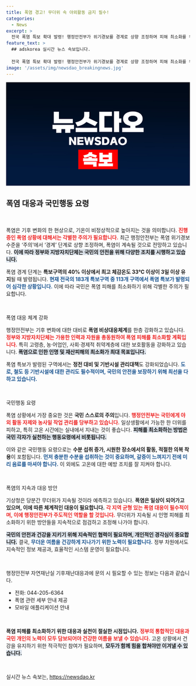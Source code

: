 ```yaml
---
title: 폭염 경고! 무더위 속 야외활동 금지 필수!
categories:
  - News
excerpt: >
  전국 폭염 특보 확대 발령! 행정안전부가 위기경보를 경계로 상향 조정하며 피해 최소화를 위한 긴급 대응에 나섭니다. 무더위 속 국민행동요령 실천이 필수!
feature_text: >
  ## adskorea 실시간 뉴스 속보입니다.

  전국 폭염 특보 확대 발령! 행정안전부가 위기경보를 경계로 상향 조정하며 피해 최소화를 위한 긴급 대응에 나섭니다. 무더위 속 국민행동요령 실천이 필수!
image: '/assets/img/newsdao_breakingnews.jpg'
---
```


<p><img src="/assets/img/newsdao_breakingnews.jpg" alt="adskorea 속보" /></p>

<h2 data-ke-size="size26">폭염 대응과 국민행동 요령</h2>

<p data-ke-size="size16">&nbsp;</p>

<p>폭염은 기후 변화의 한 현상으로, 기온이 비정상적으로 높아지는 것을 의미합니다. <b><span style="color: #ee2323;">진행 중인 폭염 상황에 대해서는 각별한 주의가 필요합니다.</span></b> 최근 행정안전부는 폭염 위기경보 수준을 ‘주의’에서 ‘경계’ 단계로 상향 조정하며, 폭염이 계속될 것으로 전망하고 있습니다. <b><span style="background-color: #21538527;">이에 따라 정부와 지방자치단체는 국민의 안전을 위해 다양한 조치를 시행하고 있습니다.</span></b></p>

<p>폭염 경계 단계는 <b>특보구역의 40% 이상에서 최고 체감온도 33℃ 이상이 3일 이상 유지</b>될 때 발령됩니다. <b><span style="color: #1a5490;">현재 전국의 183개 특보구역 중 113개 구역에서 폭염 특보가 발령되어 심각한 상황입니다.</span></b> 이에 따라 국민은 폭염 피해를 최소화하기 위해 각별한 주의가 필요합니다.</p>

<p data-ke-size="size16">&nbsp;</p>

<p>폭염 대응 체계 강화</p>

<p>행정안전부는 기후 변화에 대한 대비로 <b>폭염 비상대응체계</b>를 한층 강화하고 있습니다. <b><span style="color: #ee2323;">정부와 지방자치단체는 가용한 인력과 자원을 총동원하여 폭염 피해를 최소화할 계획입니다.</span></b> 특히 고령층, 농·어업인, 사회·경제적 취약계층에 대한 보호활동을 강화하고 있습니다. <b><span style="background-color: #21538527;">폭염으로 인한 인명 및 재산피해의 최소화가 최대 목표입니다.</span></b></p>

<p>폭염 특보가 발령된 구역에서는 <b>정전 대비 및 기반시설 관리대책</b>도 강화되었습니다. <b><span style="color: #1a5490;">도로, 철도 등 기반시설에 대한 관리도 필수적이며, 국민의 안전을 보장하기 위해 최선을 다하고 있습니다.</span></b></p>

<p data-ke-size="size16">&nbsp;</p>

<p>국민행동 요령</p>

<p>폭염 상황에서 가장 중요한 것은 <b>국민 스스로의 주의</b>입니다. <b><span style="color: #ee2323;">행정안전부는 국민에게 야외 활동 자제와 농사일 작업 관리를 당부하고 있습니다.</span></b> 일상생활에서 가능한 한 더위를 피하고, 특히 고온 시간에는 실내에서 지내는 것이 좋습니다. <b><span style="background-color: #21538527;">피해를 최소화하는 방법은 국민 각자가 실천하는 행동요령에서 비롯됩니다.</span></b></p>

<p>이와 같은 국민행동 요령으로는 <b>수분 섭취 증가, 시원한 장소에서의 활동, 적절한 의복 착용</b>이 포함됩니다. <b><span style="color: #1a5490;">먼저 충분한 수분을 섭취하는 것이 중요하며, 갈증이 느껴지기 전에 미리 음료를 마셔야 합니다.</span></b> 이 외에도 고온에 대한 예방 조치를 잘 지켜야 합니다.</p>

<p data-ke-size="size16">&nbsp;</p>

<p>폭염의 지속과 대응 방안</p>

<p>기상청은 당분간 무더위가 지속될 것이라 예측하고 있습니다. <b>폭염은 일상이 되어가고 있으며, 이에 따른 체계적인 대응이 필요합니다.</b> <b><span style="color: #ee2323;">각 지역 균형 있는 폭염 대응이 필수적이며, 이에 행정안전부가 주도적인 역할을 할 것입니다.</span></b> 무더위가 지속될 시 인명 피해를 최소화하기 위한 방안들을 지속적으로 점검하고 조정해 나가야 합니다.</p>

<p><b><span style="background-color: #21538527;">국민의 안전과 건강을 지키기 위해 지속적인 협력이 필요하며, 개인적인 경각심이 중요합니다.</span></b> 결국, <b><span style="color: #1a5490;">무더운 여름을 건강하게 지나가기 위한 노력이 필요합니다.</span></b> 정부 차원에서도 지속적인 정보 제공과, 효율적인 시스템 운영이 필요합니다.</p>

<p data-ke-size="size16">&nbsp;</p>

<p>행정안전부 자연재난실 기후재난대응과에 문의 시 필요할 수 있는 정보는 다음과 같습니다.</p>

<ul>
  <li>전화: 044-205-6364</li>
  <li>폭염 관련 세부 안내 제공</li>
  <li>모바일 애플리케이션 안내</li>
</ul>

<p data-ke-size="size16">&nbsp;</p>

<p><b>폭염 피해를 최소화하기 위한 대응과 실천이 절실한 시점입니다.</b> <b><span style="color: #ee2323;">정부의 통합적인 대응과 국민 개인의 노력이 모두 담보되어야 건강한 여름을 보낼 수 있습니다.</span></b> 고온 상황에서 건강을 유지하기 위한 적극적인 참여가 필요하며, <b><span style="background-color: #21538527;">모두가 함께 힘을 합쳐야만 이겨낼 수 있습니다.</span></b></p>

<p data-ke-size="size16">&nbsp;</p>
실시간 뉴스 속보는, <a href="https://newsdao.kr" rel="dofollow">https://newsdao.kr</a>


